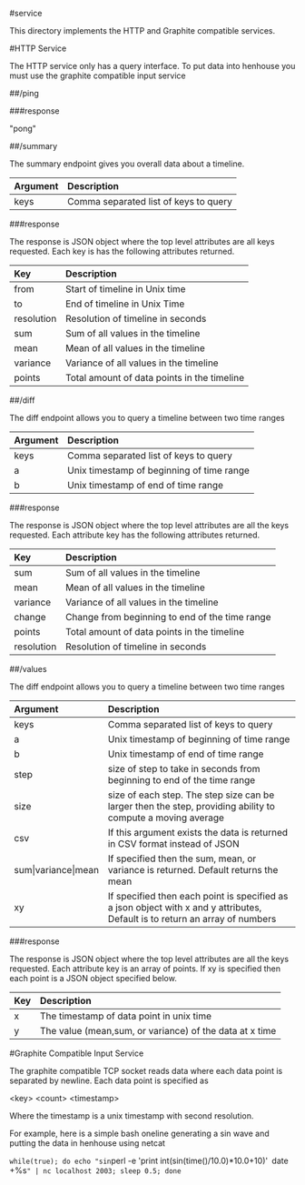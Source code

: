 #service

This directory implements the HTTP and Graphite compatible services.

#HTTP Service

The HTTP service only has a query interface. To put data into henhouse you must
use the graphite compatible input service

##/ping

###response

"pong"

##/summary

The summary endpoint gives you overall data about a timeline.


| Argument                    | Description                                                                                                  |
|:----------------------------|:--------------------------------------------------------------------------------------------------------------|
| keys                        |  Comma separated list of keys to query|

###response

The response is JSON object where the top level attributes are all keys requested. 
Each key is has the following attributes returned.

| Key                         | Description                                                                                                  |
|:----------------------------|:--------------------------------------------------------------------------------------------------------------|
| from                        |  Start of timeline in Unix time|
| to                          |  End of timeline in Unix Time|
| resolution                  |  Resolution of timeline in seconds|
| sum                         |  Sum of all values in the timeline|
| mean                        |  Mean of all values in the timeline|
| variance                    |  Variance of all values in the timeline|
| points                      |  Total amount of data points in the timeline|

##/diff

The diff endpoint allows you to query a timeline between two time ranges


| Argument                    | Description                                                                                                  |
|:----------------------------|:--------------------------------------------------------------------------------------------------------------|
| keys                        |  Comma separated list of keys to query|
| a                           |  Unix timestamp of beginning of time range|
| b                           |  Unix timestamp of end of time range|

###response

The response is JSON object where the top level attributes are all the keys requested.
Each attribute key has the following attributes returned.

| Key                         | Description                                                                                                  |
|:----------------------------|:--------------------------------------------------------------------------------------------------------------|
| sum                         |  Sum of all values in the timeline|
| mean                        |  Mean of all values in the timeline|
| variance                    |  Variance of all values in the timeline|
| change                      |  Change from beginning to end of the time range|
| points                      |  Total amount of data points in the timeline|
| resolution                  |  Resolution of timeline in seconds|

##/values

The diff endpoint allows you to query a timeline between two time ranges


| Argument                    | Description                                                                                                  |
|:----------------------------|:--------------------------------------------------------------------------------------------------------------|
| keys                        |  Comma separated list of keys to query|
| a                           |  Unix timestamp of beginning of time range|
| b                           |  Unix timestamp of end of time range|
| step                        |  size of step to take in seconds from beginning to end of the time range |
| size                        |  size of each step. The step size can be larger then the step, providing ability to compute a moving average|
| csv                         |  If this argument exists the data is returned in CSV format instead of JSON|
| sum\|variance\|mean         |  If specified then the sum, mean, or variance is returned. Default returns the mean|
| xy                          |  If specified then each point is specified as a json object with x and y attributes, Default is to return an array of numbers|

###response

The response is JSON object where the top level attributes are all the keys requested.
Each attribute key is an array of points. If xy is specified then each point is a JSON object specified below.

| Key                         | Description                                                                                                  |
|:----------------------------|:--------------------------------------------------------------------------------------------------------------|
| x                           |  The timestamp of data point in unix time|
| y                           |  The value (mean,sum, or variance) of the data at x time|


#Graphite Compatible Input Service

The graphite compatible TCP socket reads data where each data point is separated
by newline. Each data point is specified as

 \<key\> \<count\> \<timestamp\>

Where the timestamp is a unix timestamp with second resolution.

For example, here is a simple bash oneline generating a sin wave and putting the data in henhouse using netcat

`
  while(true); do echo "sin `perl -e 'print int(sin(time()/10.0)*10.0+10)'` `date +%s`" | nc localhost 2003; sleep 0.5; done
`

